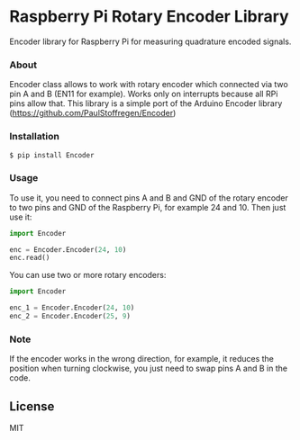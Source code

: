 # Raspberry Pi Rotary Encoder Library

Encoder library for Raspberry Pi for measuring quadrature encoded signals.
### About
Encoder class allows to work with rotary encoder which connected via two pin A and B (EN11 for example). Works only on interrupts because all RPi pins allow that. This library is a simple port of the Arduino Encoder library (https://github.com/PaulStoffregen/Encoder)

### Installation
```sh
$ pip install Encoder
```

### Usage

To use it, you need to connect pins A and B and GND of the rotary encoder to two pins and GND of the Raspberry Pi, for example 24 and 10. Then just use it:
```python
import Encoder

enc = Encoder.Encoder(24, 10)
enc.read()
```

You can use two or more rotary encoders:
```python
import Encoder

enc_1 = Encoder.Encoder(24, 10)
enc_2 = Encoder.Encoder(25, 9)
```

### Note
If the encoder works in the wrong direction, for example, it reduces the position when turning clockwise, you just need to swap pins A and B in the code.

License
----

MIT
